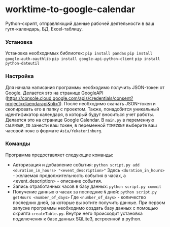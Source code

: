 # worktime-to-google-calendar
Python-скрипт, отправляющий данные рабочей деятельности в ваш гугл-календарь, БД, Excel-таблицу.

### Установка
Установка необходимых библиотек:
`pip install pandas`
`pip install google-auth-oauthlib`
`pip install google-api-python-client`
`pip install python-dateutil`

### Настройка
Для начала написания программы необходимо получить JSON-токен от Google. Делается это на странице GoogleAPI (https://console.cloud.google.com/apis/credentials/consent?project=claendarapi&pli=1).
После необходимо скачать JSON-токен и скопировать его в папку с проектом.
Также, понадобится уникальный идентификатор календаря, в который будут вноситься учет работы. Делается это на странице Google Calendar.
В ```main.py``` в переменную `CALENDAR_ID` занести ваш токен, в переменной `TIMEZONE` выберите ваш часовой пояс в формате `Asia/Yekaterinburg`.


### Команды
Программа предоставляет следующие команды:
- Авторизация и добавление события:
`python script.py add <duration_in_hours> "<event_description>"`
Здесь `<duration_in_hours>` - желаемая продолжительность события в часах, а <event_description> - описание события.
- Запись отработанных часов в базу данных:
`python script.py commit`
- Получение данных о часах за последние `N` дней:
`python script.py getHours <number_of_days>`
Где `<number_of_days>` - количество последних дней, за которые вы хотите получить данные.
При первом запуске программы необходимо создать базу данных с помощью скрипта `createTable.py`. Внутри него происходит установка подключения к базе данных SQLite3, встроенной в python. 
